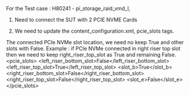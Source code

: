 For the Test case : H80241 - pi_storage_raid_vmd_l,
1) Need to connect the SUT with 2 PCIE NVME Cards
   
2) We need to update the content_configuration.xml, pcie_slots tags.

The connected PCIe NVMe slot location, we need no keep True and other slots with False. 
Example : if PCIe NVMe connected in right riser top slot then we need to keep right_riser_top_slot as True and remaining False.
<pcie_slots>
            <left_riser_bottom_slot>False</left_riser_bottom_slot>
            <left_riser_top_slot>True</left_riser_top_slot>
            <slot_b>True</slot_b>
            <right_riser_bottom_slot>False</right_riser_bottom_slot>
            <right_riser_top_slot>False</right_riser_top_slot>
            <slot_e>False</slot_e>
</pcie_slots>

